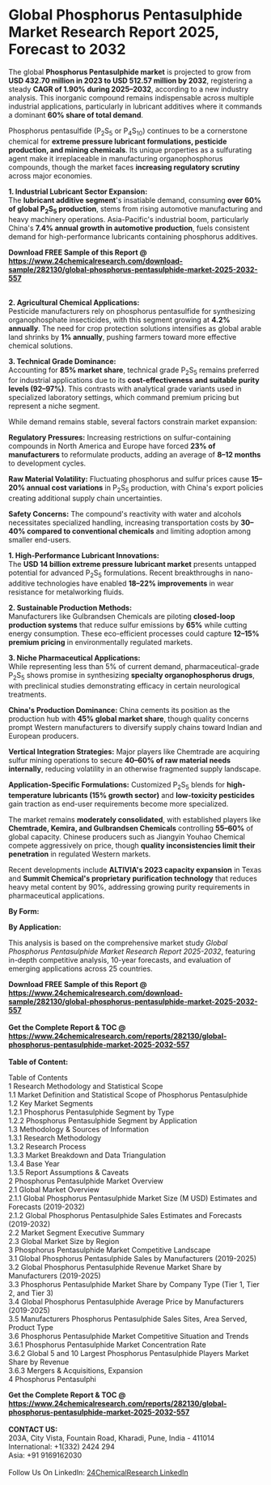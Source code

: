 <h1>Global Phosphorus Pentasulphide Market Research Report 2025, Forecast to 2032</h1><p>The global <strong>Phosphorus Pentasulphide market</strong> is projected to grow from <strong>USD 432.70 million in 2023 to USD 512.57 million by 2032</strong>, registering a steady <strong>CAGR of 1.90% during 2025–2032</strong>, according to a new industry analysis. This inorganic compound remains indispensable across multiple industrial applications, particularly in lubricant additives where it commands a dominant <strong>60% share of total demand</strong>.</p><p>Phosphorus pentasulfide (P<sub>2</sub>S<sub>5</sub> or P<sub>4</sub>S<sub>10</sub>) continues to be a cornerstone chemical for <strong>extreme pressure lubricant formulations, pesticide production, and mining chemicals</strong>. Its unique properties as a sulfurating agent make it irreplaceable in manufacturing organophosphorus compounds, though the market faces <strong>increasing regulatory scrutiny</strong> across major economies.</p><p><strong>1. Industrial Lubricant Sector Expansion:</strong><br>
The <strong>lubricant additive segment</strong>'s insatiable demand, consuming <strong>over 60% of global P<sub>2</sub>S<sub>5</sub> production</strong>, stems from rising automotive manufacturing and heavy machinery operations. Asia-Pacific's industrial boom, particularly China's <strong>7.4% annual growth in automotive production</strong>, fuels consistent demand for high-performance lubricants containing phosphorus additives.</p><div><b>Download FREE Sample of this Report @ 
            <a href="https://www.24chemicalresearch.com/download-sample/282130/global-phosphorus-pentasulphide-market-2025-2032-557">
            https://www.24chemicalresearch.com/download-sample/282130/global-phosphorus-pentasulphide-market-2025-2032-557</a></b></div><br><p><strong>2. Agricultural Chemical Applications:</strong><br>
Pesticide manufacturers rely on phosphorus pentasulfide for synthesizing organophosphate insecticides, with this segment growing at <strong>4.2% annually</strong>. The need for crop protection solutions intensifies as global arable land shrinks by <strong>1% annually</strong>, pushing farmers toward more effective chemical solutions.</p><p><strong>3. Technical Grade Dominance:</strong><br>
Accounting for <strong>85% market share</strong>, technical grade P<sub>2</sub>S<sub>5</sub> remains preferred for industrial applications due to its <strong>cost-effectiveness and suitable purity levels (92–97%)</strong>. This contrasts with analytical grade variants used in specialized laboratory settings, which command premium pricing but represent a niche segment.</p><p>While demand remains stable, several factors constrain market expansion:</p><p><strong>Regulatory Pressures:</strong> Increasing restrictions on sulfur-containing compounds in North America and Europe have forced <strong>23% of manufacturers</strong> to reformulate products, adding an average of <strong>8–12 months</strong> to development cycles.</p><p><strong>Raw Material Volatility:</strong> Fluctuating phosphorus and sulfur prices cause <strong>15–20% annual cost variations</strong> in P<sub>2</sub>S<sub>5</sub> production, with China's export policies creating additional supply chain uncertainties.</p><p><strong>Safety Concerns:</strong> The compound's reactivity with water and alcohols necessitates specialized handling, increasing transportation costs by <strong>30–40% compared to conventional chemicals</strong> and limiting adoption among smaller end-users.</p><p><strong>1. High-Performance Lubricant Innovations:</strong><br>
The <strong>USD 14 billion extreme pressure lubricant market</strong> presents untapped potential for advanced P<sub>2</sub>S<sub>5</sub> formulations. Recent breakthroughs in nano-additive technologies have enabled <strong>18–22% improvements</strong> in wear resistance for metalworking fluids.</p><p><strong>2. Sustainable Production Methods:</strong><br>
Manufacturers like Gulbrandsen Chemicals are piloting <strong>closed-loop production systems</strong> that reduce sulfur emissions by <strong>65%</strong> while cutting energy consumption. These eco-efficient processes could capture <strong>12–15% premium pricing</strong> in environmentally regulated markets.</p><p><strong>3. Niche Pharmaceutical Applications:</strong><br>
While representing less than 5% of current demand, pharmaceutical-grade P<sub>2</sub>S<sub>5</sub> shows promise in synthesizing <strong>specialty organophosphorus drugs</strong>, with preclinical studies demonstrating efficacy in certain neurological treatments.</p><p><strong>China's Production Dominance:</strong> China cements its position as the production hub with <strong>45% global market share</strong>, though quality concerns prompt Western manufacturers to diversify supply chains toward Indian and European producers.</p><p><strong>Vertical Integration Strategies:</strong> Major players like Chemtrade are acquiring sulfur mining operations to secure <strong>40–60% of raw material needs internally</strong>, reducing volatility in an otherwise fragmented supply landscape.</p><p><strong>Application-Specific Formulations:</strong> Customized P<sub>2</sub>S<sub>5</sub> blends for <strong>high-temperature lubricants (15% growth sector)</strong> and <strong>low-toxicity pesticides</strong> gain traction as end-user requirements become more specialized.</p><p>The market remains <strong>moderately consolidated</strong>, with established players like <strong>Chemtrade, Kemira, and Gulbrandsen Chemicals</strong> controlling <strong>55–60%</strong> of global capacity. Chinese producers such as Jiangyin Youhao Chemical compete aggressively on price, though <strong>quality inconsistencies limit their penetration</strong> in regulated Western markets.</p><p>Recent developments include <strong>ALTIVIA's 2023 capacity expansion</strong> in Texas and <strong>Summit Chemical's proprietary purification technology</strong> that reduces heavy metal content by 90%, addressing growing purity requirements in pharmaceutical applications.</p><p><strong>By Form:</strong></p><p><strong>By Application:</strong></p><p>This analysis is based on the comprehensive market study <em>Global Phosphorus Pentasulphide Market Research Report 2025-2032</em>, featuring in-depth competitive analysis, 10-year forecasts, and evaluation of emerging applications across 25 countries.</p><div><b>Download FREE Sample of this Report @ 
            <a href="https://www.24chemicalresearch.com/download-sample/282130/global-phosphorus-pentasulphide-market-2025-2032-557">
            https://www.24chemicalresearch.com/download-sample/282130/global-phosphorus-pentasulphide-market-2025-2032-557</a></b></div><br><div><b>Get the Complete Report & TOC @ 
            <a href="https://www.24chemicalresearch.com/reports/282130/global-phosphorus-pentasulphide-market-2025-2032-557">
            https://www.24chemicalresearch.com/reports/282130/global-phosphorus-pentasulphide-market-2025-2032-557</a></b></div><br>
            <b>Table of Content:</b><p>Table of Contents<br />
1 Research Methodology and Statistical Scope<br />
1.1 Market Definition and Statistical Scope of Phosphorus Pentasulphide<br />
1.2 Key Market Segments<br />
1.2.1 Phosphorus Pentasulphide Segment by Type<br />
1.2.2 Phosphorus Pentasulphide Segment by Application<br />
1.3 Methodology & Sources of Information<br />
1.3.1 Research Methodology<br />
1.3.2 Research Process<br />
1.3.3 Market Breakdown and Data Triangulation<br />
1.3.4 Base Year<br />
1.3.5 Report Assumptions & Caveats<br />
2 Phosphorus Pentasulphide Market Overview<br />
2.1 Global Market Overview<br />
2.1.1 Global Phosphorus Pentasulphide Market Size (M USD) Estimates and Forecasts (2019-2032)<br />
2.1.2 Global Phosphorus Pentasulphide Sales Estimates and Forecasts (2019-2032)<br />
2.2 Market Segment Executive Summary<br />
2.3 Global Market Size by Region<br />
3 Phosphorus Pentasulphide Market Competitive Landscape<br />
3.1 Global Phosphorus Pentasulphide Sales by Manufacturers (2019-2025)<br />
3.2 Global Phosphorus Pentasulphide Revenue Market Share by Manufacturers (2019-2025)<br />
3.3 Phosphorus Pentasulphide Market Share by Company Type (Tier 1, Tier 2, and Tier 3)<br />
3.4 Global Phosphorus Pentasulphide Average Price by Manufacturers (2019-2025)<br />
3.5 Manufacturers Phosphorus Pentasulphide Sales Sites, Area Served, Product Type<br />
3.6 Phosphorus Pentasulphide Market Competitive Situation and Trends<br />
3.6.1 Phosphorus Pentasulphide Market Concentration Rate<br />
3.6.2 Global 5 and 10 Largest Phosphorus Pentasulphide Players Market Share by Revenue<br />
3.6.3 Mergers & Acquisitions, Expansion<br />
4 Phosphorus Pentasulphi</p><div><b>Get the Complete Report & TOC @ 
            <a href="https://www.24chemicalresearch.com/reports/282130/global-phosphorus-pentasulphide-market-2025-2032-557">
            https://www.24chemicalresearch.com/reports/282130/global-phosphorus-pentasulphide-market-2025-2032-557</a></b></div><br><b>CONTACT US:</b><br>
            203A, City Vista, Fountain Road, Kharadi, Pune, India - 411014<br>
            International: +1(332) 2424 294<br>
            Asia: +91 9169162030 <br><br>
            Follow Us On LinkedIn: <a href="https://www.linkedin.com/company/24chemicalresearch/">24ChemicalResearch LinkedIn</a>